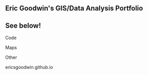 ## Eric Goodwin's GIS/Data Analysis Portfolio

## See below!
Code

Maps

Other

ericsgoodwin.github.io
